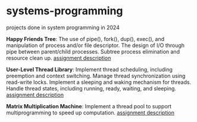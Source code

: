 # systems-programming
projects done in system programming in 2024  
    
**Happy Friends Tree**: The use of pipe(), fork(), dup(), exec(), and manipulation of process and/or file descriptor. The design of I/O through pipe between parent/child processes. Subtree process elimination and resource clean up. [assignment description](https://hackmd.io/@rwGDMkdFT2m4A250yFDLPg/BJURLjchC)  
  
**User-Level Thread Library**: Implement thread scheduling, including preemption and context switching. Manage thread synchronization using read-write locks. Implement a sleeping and waking mechanism for threads. Handle thread states, including running, ready, waiting, and sleeping. [assignment description](https://hackmd.io/@seantsao00/sp2024_hw3)  
  
**Matrix Multiplication Machine**: Implement a thread pool to support multiprogramming to speed up computation. [assignment description](https://hackmd.io/@kcwayne/sp2024_hw4)
